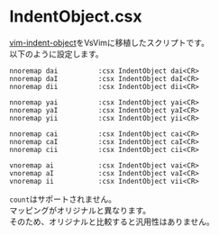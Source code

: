 IndentObject.csx
===

[vim-indent-object](https://github.com/michaeljsmith/vim-indent-object)をVsVimに移植したスクリプトです。  
以下のように設定します。  

```
nnoremap dai          :csx IndentObject dai<CR>
nnoremap daI          :csx IndentObject daI<CR>
nnoremap dii          :csx IndentObject dii<CR>

nnoremap yai          :csx IndentObject yai<CR>
nnoremap yaI          :csx IndentObject yaI<CR>
nnoremap yii          :csx IndentObject yii<CR>

nnoremap cai          :csx IndentObject cai<CR>
nnoremap caI          :csx IndentObject caI<CR>
nnoremap cii          :csx IndentObject cii<CR>

vnoremap ai           :csx IndentObject vai<CR>
vnoremap aI           :csx IndentObject vaI<CR>
vnoremap ii           :csx IndentObject vii<CR>

```

`count`はサポートされません。  
マッピングがオリジナルと異なります。  
そのため、オリジナルと比較すると汎用性はありません。
